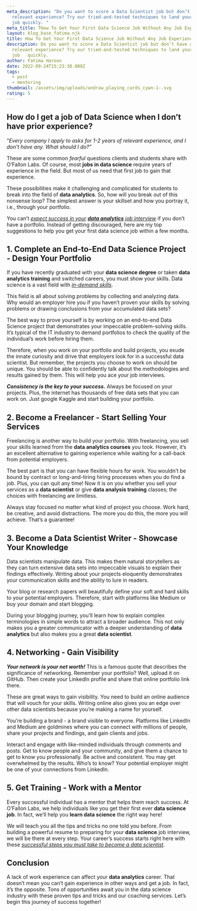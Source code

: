 ```yaml
---
meta_description: "Do you want to score a Data Scientist job but don’t have any
  relevant experience? Try our tried-and-tested techniques to land your first
  job quickly. "
meta_title: THow To Get Your First Data Science Job Without Any Job Experience
layout: blog_base_fatima.njk
title: How To Get Your First Data Science Job Without Any Job Experience
description: Do you want to score a Data Scientist job but don’t have any
  relevant experience? Try our tried-and-tested techniques to land your first
  job   quickly.
author: Fatima Haroon
date: 2022-09-24T15:23:38.088Z
tags:
  - post
  - mentoring
thumbnail: /assets/img/uploads/undraw_playing_cards_cywn-1-.svg
rating: 5
---
```

## How do I get a **job of Data Science** when I don’t have prior experience?

“*Every company I apply to asks for 1-2 years of relevant experience, and I don’t have any. What should I do?”*

These are some common *fearful* questions clients and students share with O’Fallon Labs. Of course, most **jobs in data science** require years of experience in the field. But most of us need that first job to gain that experience.

These possibilities make it challenging and complicated for students to break into the field of **data analytics**. So, how will you break out of this nonsense loop? The simplest answer is your skillset and how you portray it, i.e., through your portfolio.

You can’t *[expect success in your](https://saeedmirshekari.com/blog/2022-06-11-preparing-for-success-in-your-first-data-science-job-interview/)* ***[data analytics](https://saeedmirshekari.com/blog/2022-06-11-preparing-for-success-in-your-first-data-science-job-interview/)*** *[job interview](https://saeedmirshekari.com/blog/2022-06-11-preparing-for-success-in-your-first-data-science-job-interview/)* if you don’t have a portfolio. Instead of getting discouraged, here are my top suggestions to help you get your first data science job within a few months.

## [](<>)1. Complete an End-to-End Data Science Project - Design Your Portfolio

If you have recently graduated with your **data science degree** or taken **data analytics training** and switched careers, you must show your skills. Data science is a vast field with *[in-demand skills](https://saeedmirshekari.com/blog/2022-07-15-top-10-most-in-demand-skills-for-data-scientists-in-2022/)*.

This field is all about solving problems by collecting and analyzing data. Why would an employer hire you if you haven’t proven your skills by solving problems or drawing conclusions from your accumulated data sets?

The best way to prove yourself is by working on an end-to-end Data Science project that demonstrates your impeccable problem-solving skills. It’s typical of the IT industry to demand portfolios to check the quality of the individual’s work before hiring them.

Therefore, when you work on your portfolio and build projects, you exude the innate curiosity and drive that employers look for in a successful data scientist. But remember, the projects you choose to work on should be unique. You should be able to confidently talk about the methodologies and results gained by them. This will help you ace your job interviews.

***Consistency is the key to your success.*** Always be focused on your projects. Plus, the internet has thousands of free data sets that you can work on. Just google Kaggle and start building your portfolio.

## [](<>)2. Become a Freelancer - Start Selling Your Services

Freelancing is another way to build your portfolio. With freelancing, you sell your skills learned from the **data analytics courses** you took. However, it’s an excellent alternative to gaining experience while waiting for a call-back from potential employers.

The best part is that you can have flexible hours for work. You wouldn’t be bound by contract or long-and-tiring hiring processes when you do find a job. Plus, you can quit any time! Now it is on you whether you sell your services as a **data scientist** or give **data analysis training** classes; the choices with freelancing are limitless.

Always stay focused no matter what kind of project you choose. Work hard, be creative, and avoid distractions. The more you do this, the more you will achieve. That’s a guarantee!

## [](<>)3. Become a Data Scientist Writer - Showcase Your Knowledge

Data scientists manipulate data. This makes them natural storytellers as they can turn extensive data sets into impeccable visuals to explain their findings effectively. Writing about your projects eloquently demonstrates your communication skills and the ability to lure in readers.

Your blog or research papers will beautifully define your soft and hard skills to your potential employers. Therefore, start with platforms like Medium or buy your domain and start blogging.

During your blogging journey, you’ll learn how to explain complex terminologies in simple words to attract a broader audience. This not only makes you a greater communicator with a deeper understanding of **data analytics** but also makes you a great **data scientist**.

## [](<>)4. Networking - Gain Visibility

***Your network is your net worth!*** This is a famous quote that describes the significance of networking. Remember your portfolio? Well, upload it on GitHub. Then create your LinkedIn profile and share that online portfolio link there.

These are great ways to gain visibility. You need to build an online audience that will vouch for your skills. Writing online also gives you an edge over other data scientists because you’re making a name for yourself.

You’re building a brand - a brand visible to everyone. Platforms like LinkedIn and Medium are goldmines where you can connect with millions of people, share your projects and findings, and gain clients and jobs.

Interact and engage with like-minded individuals through comments and posts. Get to know people and your community, and give them a chance to get to know you professionally. Be active and consistent. You may get overwhelmed by the results. Who’s to know? Your potential employer might be one of your connections from LinkedIn.

## [](<>)5. Get Training - Work with a Mentor

Every successful individual has a mentor that helps them reach success. At O’Fallon Labs, we help individuals like you get their first ever **data science job**. In fact, we’ll help you **learn data science** the right way here!

We will teach you all the tips and tricks no one told you before. From building a powerful resume to preparing for your **data science** job interview, we will be there at every step. Your career’s success starts right here with these *[successful steps you must take to become a data scientist](https://saeedmirshekari.com/blog/2022-04-17-5-things-you-need-to-get-your-first-job-in-data-science-analytics/)*.

## [](<>)Conclusion

A lack of work experience can affect your **data analytics** career. That doesn’t mean you can’t gain experience in other ways and get a job. In fact, it’s the opposite. Tons of opportunities await you in the data science industry with these proven tips and tricks and our coaching services. Let’s begin this journey of success together!